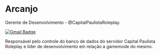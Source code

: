# Arcanjo

Gerente de Desenvolvimento - @CapitalPaulistaRoleplay.

[![Gmail Badge](https://img.shields.io/badge/contato.capitalpaulista@gmail.com-dbb284?style=flat-square&logo=Gmail&logoColor=white&link=mailto:diego.schell.f@gmail.com)](mailto:diego.schell.f@gmail.com)

Responsável pelo controle do banco de dados do servidor Capital Paulista Roleplay e lider de desenvolvimento em relação a gamemode do mesmo.
